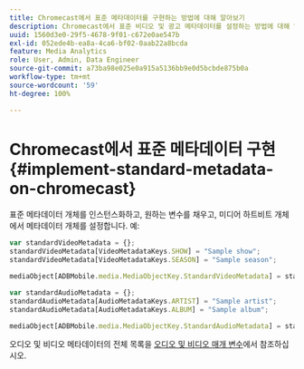 ```yaml
---
title: Chromecast에서 표준 메타데이터를 구현하는 방법에 대해 알아보기
description: Chromecast에서 표준 비디오 및 광고 메타데이터를 설정하는 방법에 대해 알아봅니다.
uuid: 1560d3e0-29f5-4678-9f01-c672e0ae547b
exl-id: 052ede4b-ea8a-4ca6-bf02-0aab22a8bcda
feature: Media Analytics
role: User, Admin, Data Engineer
source-git-commit: a73ba98e025e0a915a5136bb9e0d5bcbde875b0a
workflow-type: tm+mt
source-wordcount: '59'
ht-degree: 100%

---
```


# Chromecast에서 표준 메타데이터 구현{#implement-standard-metadata-on-chromecast}

표준 메타데이터 개체를 인스턴스화하고, 원하는 변수를 채우고, 미디어 하트비트 개체에서 메타데이터 개체를 설정합니다. 예:

```js
var standardVideoMetadata = {};
standardVideoMetadata[VideoMetadataKeys.SHOW] = "Sample show";
standardVideoMetadata[VideoMetadataKeys.SEASON] = "Sample season";

mediaObject[ADBMobile.media.MediaObjectKey.StandardVideoMetadata] = standardVideoMetadata;
```

```js
var standardAudioMetadata = {};
standardAudioMetadata[AudioMetadataKeys.ARTIST] = "Sample artist";
standardAudioMetadata[AudioMetadataKeys.ALBUM] = "Sample album";

mediaObject[ADBMobile.media.MediaObjectKey.StandardAudioMetadata] = standardAudioMetadata;
```

오디오 및 비디오 메타데이터의 전체 목록을 [오디오 및 비디오 매개 변수](/help/implementation/variables/audio-video-parameters.md)에서 참조하십시오.
